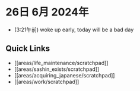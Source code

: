 # 26日 6月 2024年
- (3:21午前) woke up early, today will be a bad day
 



## Quick Links
- [[areas/life_maintenance/scratchpad]]
- [[areas/sashin_exists/scratchpad]]
- [[areas/acquiring_japanese/scratchpad]]
- [[areas/work/scratchpad]]

